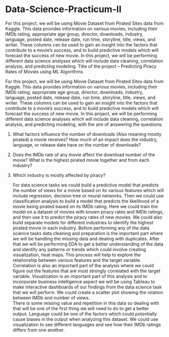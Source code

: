 # Data-Science-Practicum-II 
For this project, we will be using Movie Dataset from Pirated Sites data from Kaggle. This data provides information on various movies, including their IMDb rating, appropriate age group, director, downloads, industry, language, posted date, release date, run time, storyline, title, views, and writer. These columns can be used to gain an insight into the factors that contribute to a movie’s success, and to build predictive models which will forecast the success of new movie. In this project, we will be performing different data science analyses which will include data cleaning, correlation analysis, and predicting modeling.
Title of the project – Predicting Piracy Rates of Movies using ML Algorithms 

For this project, we will be using Movie Dataset from Pirated Sites data from Kaggle. This data provides information on various movies, including their IMDb rating, appropriate age group, director, downloads, industry, language, posted date, release date, run time, storyline, title, views, and writer. These columns can be used to gain an insight into the factors that contribute to a movie’s success, and to build predictive models which will forecast the success of new movie. In this project, we will be performing different data science analyses which will include data cleaning, correlation analysis, and predicting modeling, with the aim of answering the questions: 
1)	What factors influence the number of downloads (Also meaning mostly pirated) a movie receives? How much of an impact does the industry, language, or release date have on the number of downloads?
2)	Does the IMDb rate of any movie affect the download number of the movie? What is the highest pirated movie together and from each industry? 
3)	Which industry is mostly affected by piracy?


	For data science tasks we could build a predictive model that predicts the number of views for a movie based on its various features which will include regression, decision tree or neural networks. Then we could use classification analysis to build a model that predicts the likelihood of a movie being pirated based on its IMDb rating. Here we could train the model on a dataset of movies with known piracy rates and IMDb ratings, and then use it to predict the piracy rates of new movies. We could also build separate models for different industries to identify the highest pirated movie in each industry. Before performing any of the data science tasks data cleaning and preparation is the important part where we will be handling the missing data and dealing with duplicates. After that we will be performing EDA to get a better understanding of the data and identify any patterns or trends which could involve creating visualization, heat maps. This process will help to explore the relationship between various features and the target variable. Correlation is also an important part of the analysis where we could figure out the features that are most strongly correlated with the target variable. Visualization is an important part of this analysis and to incorporate business intelligence aspect we will be using Tableau to make interactive dashboards of our findings from the data science task that we will perform. We could create a scatter plot showing the relation between IMDb and number of views. 	
	There is some missing value and repetition in this data so dealing with that will be one of the first thing we will need to do to get a better output.  Language could be one of the factors which could potentially cause biases in the output when analyzing this dataset. We could use visualization to see different languages and see how their IMDb ratings differs from one another. 
